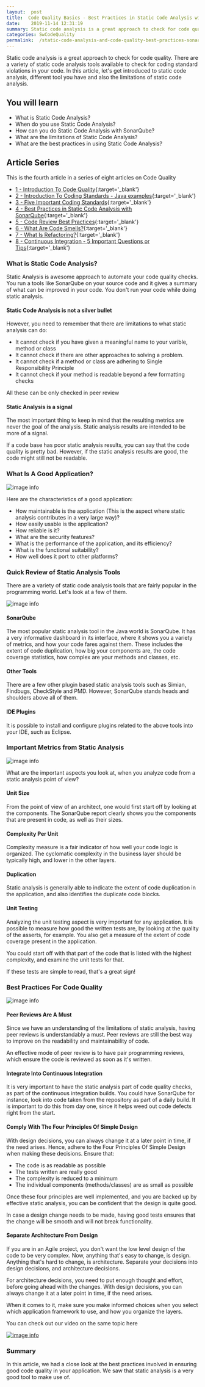 ```yaml
---
layout:  post
title:  Code Quality Basics - Best Practices in Static Code Analysis with SonarQube
date:    2019-11-14 12:31:19
summary: Static code analysis is a great approach to check for code quality. There are a variety of static code analysis tools available to check for coding standard violations in your code. In this article, let's get introduced to static code analysis, different tool you have and also the limitations of static code analysis.
categories: SwCodeQuality
permalink:  /static-code-analysis-and-code-quality-best-practices-sonarqube
---
```


Static code analysis is a great approach to check for code quality. There are a variety of static code analysis tools available to check for coding standard violations in your code. In this article, let's get introduced to static code analysis, different tool you have and also the limitations of static code analysis.
 
## You will learn
- What is Static Code Analysis?
- When do you use Static Code Analysis?
- How can you do Static Code Analysis with SonarQube?
- What are the limitations of Static Code Analysis?
- What are the best practices in using Static Code Analysis?



## Article Series

This is the fourth article in a series of eight articles on Code Quality
- [1 - Introduction To Code Quality](/introduction-to-code-quality){:target='_blank'}
- [2 - Introduction To Coding Standards - Java examples](/coding-standards-with-java-examples){:target='_blank'}
- [3 - Five Important Coding Standards](/code-quality-five-important-coding-standards){:target='_blank'}
- [4 - Best Practices in Static Code Analysis with SonarQube](/static-code-analysis-and-code-quality-best-practices-sonarqube){:target='_blank'}
- [5 - Code Review Best Practices](/code-review-best-practices){:target='_blank'}
- [6 - What Are Code Smells?](/code-quality-code-smells){:target='_blank'}
- [7 - What Is Refactoring?](/code-quality-basics-introduction-to-refactoring){:target='_blank'}
- [8 - Continuous Integration - 5 Important Questions or Tips](/five-tips-on-continuous-integration-best-practices){:target='_blank'}


### What is Static Code Analysis?

Static Analysis is awesome approach to automate your code quality checks. You run a tools like SonarQube on your source code and it gives a summary of what can be improved in your code. You don't run your code while doing static analysis.

#### Static Code Analysis is not a silver bullet

However, you need to remember that there are limitations to what static analysis can do:
- It cannot check if you have given a meaningful name to your varible, method or class
- It cannot check if there are other approaches to solving a problem.
- It cannot check if a method or class are adhering to Single Responsibility Principle
- It cannot check if your method is readable beyond a few formatting checks

All these can be only checked in peer review

#### Static Analysis is a signal

The most important thing to keep in mind that the resulting metrics are never the goal of the analysis. Static analysis results are intended to be more of a signal. 

If a code base has poor static analysis results, you can say that the code quality is pretty bad. However, if the static analysis results are good, the code might still not be readable. 

### What Is A Good Application?

![image info](images/Capture-108-02.png)

Here are the characteristics of a good application:
* How maintainable is the application (This is the aspect where static analysis contributes in a very large way)?
* How easily usable is the application?
* How reliable is it?
* What are the security features?
* What is the performance of the application, and its efficiency?
* What is the functional suitability?
* How well does it port to other platforms?

### Quick Review of Static Analysis Tools

There are a variety of static code analysis tools that are fairly popular in the programming world. Let's look at a few of them. 

![image info](images/Capture-108-03.png)

####  SonarQube

The most popular static analysis tool in the Java world is SonarQube. It has a very informative dashboard in its interface, where it shows you a variety of metrics, and how your code fares against them. These includes the extent of code duplication, how big your components are, the code coverage statistics, how complex are your methods and classes, etc. 

#### Other Tools

There are a few other plugin based static analysis tools such as Simian, Findbugs, CheckStyle and PMD. However, SonarQube stands heads and shoulders above all of them.

#### IDE Plugins

It is possible to install and configure plugins related to the above tools into your IDE, such as Eclipse. 

### Important Metrics from Static Analysis

![image info](images/Capture-108-04.png)

What are the important aspects you look at, when you analyze code from a static analysis point of view?

#### Unit Size

From the point of view of an architect, one would first start off by looking at the components. The SonarQube report clearly shows you the components that are present in code, as well as their sizes.

#### Complexity Per Unit

Complexity measure is a fair indicator of how well your code logic is organized. The cyclomatic complexity in the business layer should be typically high, and lower in the other layers.

#### Duplication

Static analysis is generally able to indicate the extent of code duplication in the application, and also identifies the duplicate code blocks.

#### Unit Testing

Analyzing the unit testing aspect is very important for any application. It is possible to measure how good the written tests are, by looking at the quality of the asserts, for example. You also get a measure of the extent of code coverage present in the application.

You could start off with that part of the code that is listed with the highest complexity, and examine the unit tests for that. 

If these tests are simple to read, that's a great sign!

###  Best Practices For Code Quality

![image info](images/Capture-108-05.png)

#### Peer Reviews Are A Must

Since we have an understanding of the limitations of static analysis, having peer reviews is understandably a must. Peer reviews are still the best way to improve on the readability and maintainability of code. 

An effective mode of peer review is to have pair programming reviews, which ensure the code is reviewed as soon as it's written. 

#### Integrate Into Continuous Integration

It is very important to have the static analysis part of code quality checks, as part of the continuous integration builds. You could have SonarQube for instance, look into code taken from the repository as part of a daily build. It is important to do this from day one, since it helps weed out code defects right from the start.

#### Comply With The Four Principles Of Simple Design

With design decisions, you can always change it at a later point in time, if the need arises. Hence, adhere to the Four Principles Of Simple Design when making these decisions. Ensure that:

* The code is as readable as possible
* The tests written are really good
* The complexity is reduced to a minimum
* The individual components (methods/classes) are as small as possible

Once these four principles are well implemented, and you are backed up by effective static analysis, you can be confident that the design is quite good. 

In case a design change needs to be made, having good tests ensures that the change will be smooth and will not break functionality.

#### Separate Architecture From Design

If you are in an Agile project, you don't want the low level design of the code to be very complex. Now, anything that's easy to change, is design. Anything that's hard to change, is architecture. Separate your decisions into design decisions, and architecture decisions. 

For architecture decisions, you need to put enough thought and effort, before going ahead with the changes. With design decisions, you can always change it at a later point in time, if the need arises.

When it comes to it, make sure you make informed choices when you select which application framework to use, and how you organize the layers.  

You can check out our video on the same topic here

[![image info](images/Capture-108-01.png)](https://www.youtube.com/watch?v=rB_BaftN3nE)

### Summary

In this article, we had a close look at the best practices involved in ensuring good code quality in your application. We saw that static analysis is a very good tool to make use of. 
